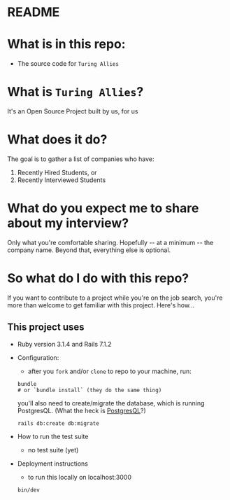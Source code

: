 # README

# What is in this repo:

- The source code for `Turing Allies`

# What is `Turing Allies`?

It's an Open Source Project built by us, for us

# What does it do?

The goal is to gather a list of companies who have:

1. Recently Hired Students, or
2. Recently Interviewed Students

# What do you expect me to share about my interview?

Only what you're comfortable sharing. Hopefully -- at a minimum -- the company name. Beyond that, everything else is optional.

# So what do I do with this repo?

If you want to contribute to a project while you're on the job search, you're more than welcome to get familiar with this project. Here's how...

## This project uses

* Ruby version 3.1.4 and Rails 7.1.2

* Configuration:
    -   after you `fork` and/or `clone` to repo to your machine, run:

    ```
    bundle
    # or `bundle install` (they do the same thing)
    ```

    you'll also need to create/migrate the database, which is running PostgresQL. (What the heck is [PostgresQL](https://github.com/TuringAllies/turingAllies/blob/main/docs/postgres.md)?)

    ```
    rails db:create db:migrate
    ```

* How to run the test suite
    - no test suite (yet)

* Deployment instructions
    - to run this locally on localhost:3000

    ```
    bin/dev
    ```
